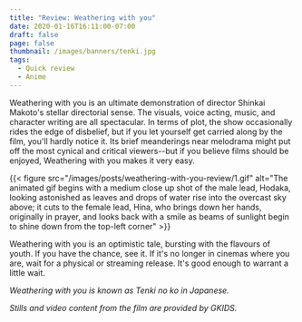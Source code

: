 ```yaml
---
title: "Review: Weathering with you"
date: 2020-01-16T16:11:00-07:00
draft: false
page: false
thumbnail: /images/banners/tenki.jpg
tags:
  - Quick review
  - Anime
---
```


Weathering with you is an ultimate demonstration of director Shinkai Makoto's stellar directorial sense. The visuals, voice acting, music, and character writing are all spectacular. In terms of plot, the show occasionally rides the edge of disbelief, but if you let yourself get carried along by the film, you'll hardly notice it. Its brief meanderings near melodrama might put off the most cynical and critical viewers--but if you believe films should be enjoyed, Weathering with you makes it very easy.

{{< figure src="/images/posts/weathering-with-you-review/1.gif" alt="The animated gif begins with a medium close up shot of the male lead, Hodaka, looking astonished as leaves and drops of water rise into the overcast sky above; it cuts to the female lead, Hina, who brings down her hands, originally in prayer, and looks back with a smile as beams of sunlight begin to shine down from the top-left corner" >}}

Weathering with you is an optimistic tale, bursting with the flavours of youth. If you have the chance, see it. If it's no longer in cinemas where you are, wait for a physical or streaming release. It's good enough to warrant a little wait.

_Weathering with you is known as Tenki no ko in Japanese._

_Stills and video content from the film are provided by GKIDS._
